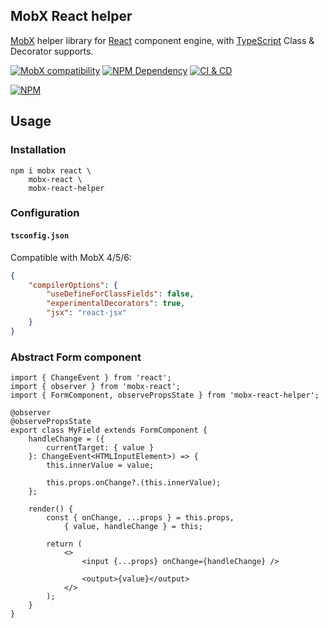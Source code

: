 ## MobX React helper

[MobX][1] helper library for [React][2] component engine, with [TypeScript][3] Class & Decorator supports.

[![MobX compatibility](https://img.shields.io/badge/Compatible-1?logo=mobx&label=MobX%204%2F5%2F6)][1]
[![NPM Dependency](https://img.shields.io/librariesio/github/idea2app/MobX-React-helper.svg)][4]
[![CI & CD](https://github.com/idea2app/MobX-React-helper/actions/workflows/main.yml/badge.svg)][5]

[![NPM](https://nodei.co/npm/mobx-react-helper.png?downloads=true&downloadRank=true&stars=true)][6]

## Usage

### Installation

```shell
npm i mobx react \
    mobx-react \
    mobx-react-helper
```

### Configuration

#### `tsconfig.json`

Compatible with MobX 4/5/6:

```json
{
    "compilerOptions": {
        "useDefineForClassFields": false,
        "experimentalDecorators": true,
        "jsx": "react-jsx"
    }
}
```

### Abstract Form component

```tsx
import { ChangeEvent } from 'react';
import { observer } from 'mobx-react';
import { FormComponent, observePropsState } from 'mobx-react-helper';

@observer
@observePropsState
export class MyField extends FormComponent {
    handleChange = ({
        currentTarget: { value }
    }: ChangeEvent<HTMLInputElement>) => {
        this.innerValue = value;

        this.props.onChange?.(this.innerValue);
    };

    render() {
        const { onChange, ...props } = this.props,
            { value, handleChange } = this;

        return (
            <>
                <input {...props} onChange={handleChange} />

                <output>{value}</output>
            </>
        );
    }
}
```

[1]: https://mobx.js.org/
[2]: https://react.dev/
[3]: https://www.typescriptlang.org/
[4]: https://libraries.io/npm/mobx-react-helper
[5]: https://github.com/idea2app/MobX-React-helper/actions/workflows/main.yml
[6]: https://nodei.co/npm/mobx-react-helper/
